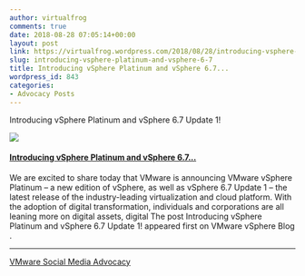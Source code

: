 ```yaml
---
author: virtualfrog
comments: true
date: 2018-08-28 07:05:14+00:00
layout: post
link: https://virtualfrog.wordpress.com/2018/08/28/introducing-vsphere-platinum-and-vsphere-6-7/
slug: introducing-vsphere-platinum-and-vsphere-6-7
title: Introducing vSphere Platinum and vSphere 6.7...
wordpress_id: 843
categories:
- Advocacy Posts
---
```


Introducing vSphere Platinum and vSphere 6.7 Update 1!

[![](https://d3utlhu53nfcwz.cloudfront.net/171901/cdnImage/article/07d16358-8718-4e9a-97bc-f8a740b3337c/?size=Box320&force=true)](http://bit.ly/2BTSdzR)


#### [Introducing vSphere Platinum and vSphere 6.7...](http://bit.ly/2BTSdzR)


We are excited to share today that VMware is announcing VMware vSphere Platinum – a new edition of vSphere, as well as vSphere 6.7 Update 1 – the latest release of the industry-leading virtualization and cloud platform. With the adoption of digital transformation, individuals and corporations are all leaning more on digital assets, digital The post Introducing vSphere Platinum and vSphere 6.7 Update 1! appeared first on VMware vSphere Blog .



* * *



[VMware Social Media Advocacy](http://advocacy.vmware.com)
